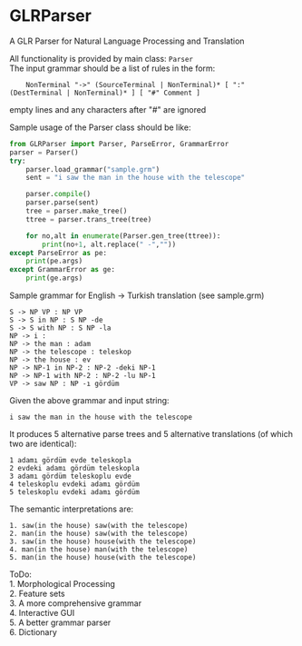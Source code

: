 # GLRParser
A GLR Parser for Natural Language Processing and Translation  

All functionality is provided by main class: `Parser`  
The input grammar should be a list of rules in the form:  
```
    NonTerminal "->" (SourceTerminal | NonTerminal)* [ ":" (DestTerminal | NonTerminal)* ] [ "#" Comment ]
```
empty lines and any characters after "#" are ignored 

Sample usage of the Parser class should be like:

```python
from GLRParser import Parser, ParseError, GrammarError
parser = Parser()
try:
    parser.load_grammar("sample.grm")
    sent = "i saw the man in the house with the telescope"

    parser.compile()
    parser.parse(sent)
    tree = parser.make_tree()
    ttree = parser.trans_tree(tree)

    for no,alt in enumerate(Parser.gen_tree(ttree)):
        print(no+1, alt.replace(" -",""))
except ParseError as pe:
    print(pe.args)
except GrammarError as ge:
    print(ge.args)
```

Sample grammar for English -> Turkish translation (see sample.grm) 
```
S -> NP VP : NP VP  
S -> S in NP : S NP -de  
S -> S with NP : S NP -la  
NP -> i :   
NP -> the man : adam  
NP -> the telescope : teleskop  
NP -> the house : ev  
NP -> NP-1 in NP-2 : NP-2 -deki NP-1  
NP -> NP-1 with NP-2 : NP-2 -lu NP-1  
VP -> saw NP : NP -ı gördüm  
```

Given the above grammar and input string:
```
i saw the man in the house with the telescope
```

It produces 5 alternative parse trees and 5 alternative translations (of which two are identical):
```
1 adamı gördüm evde teleskopla
2 evdeki adamı gördüm teleskopla
3 adamı gördüm teleskoplu evde
4 teleskoplu evdeki adamı gördüm
5 teleskoplu evdeki adamı gördüm
```
The semantic interpretations are:
```
1. saw(in the house) saw(with the telescope)
2. man(in the house) saw(with the telescope) 
3. saw(in the house) house(with the telescope)
4. man(in the house) man(with the telescope)
5. man(in the house) house(with the telescope)
```    
ToDo:  
    1. Morphological Processing  
    2. Feature sets  
    3. A more comprehensive grammar  
    4. Interactive GUI  
    5. A better grammar parser  
    6. Dictionary  
